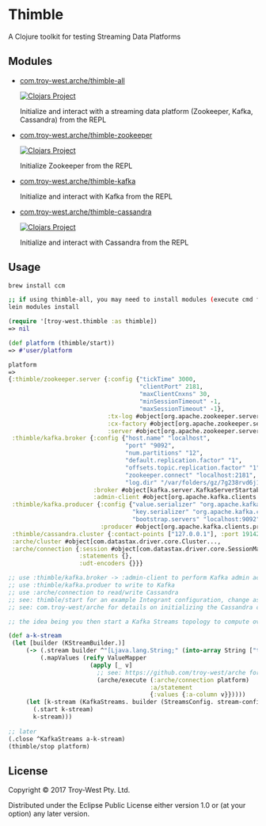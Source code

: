 # Thimble

A Clojure toolkit for testing Streaming Data Platforms

## Modules

* [com.troy-west.arche/thimble-all](https://github.com/troy-west/thimble)

  [![Clojars Project](https://img.shields.io/clojars/v/com.troy-west/thimble-all.svg)](https://clojars.org/com.troy-west/thimble-all)

  Initialize and interact with a streaming data platform (Zookeeper, Kafka, Cassandra) from the REPL

* [com.troy-west.arche/thimble-zookeeper](https://github.com/troy-west/thimble/tree/master/thimble-zookeeper)

  [![Clojars Project](https://img.shields.io/clojars/v/com.troy-west/thimble-zookeeper.svg)](https://clojars.org/com.troy-west/thimble-zookeeper)

  Initialize Zookeeper from the REPL 

* [com.troy-west.arche/thimble-kafka](https://github.com/troy-west/thimble/tree/master/thimble-kafka)

  Initialize and interact with Kafka from the REPL

* [com.troy-west.arche/thimble-cassandra](https://github.com/troy-west/thimble/tree/master/thimble-cassandra)

  [![Clojars Project](https://img.shields.io/clojars/v/com.troy-west/thimble-cassandra.svg)](https://clojars.org/com.troy-west/thimble-cassandra)

  Initialize and interact with Cassandra from the REPL

## Usage

```bash
brew install ccm

;; if using thimble-all, you may need to install modules (execute cmd from project root)
lein modules install
```

```clojure
(require '[troy-west.thimble :as thimble])
=> nil

(def platform (thimble/start))
=> #'user/platform

platform
=>
{:thimble/zookeeper.server {:config {"tickTime" 3000,
                                     "clientPort" 2181,
                                     "maxClientCnxns" 30,
                                     "minSessionTimeout" -1,
                                     "maxSessionTimeout" -1},
                            :tx-log #object[org.apache.zookeeper.server.persistence.FileTxnSnapLog...],
                            :cx-factory #object[org.apache.zookeeper.server.NIOServerCnxnFactory...],
                            :server #object[org.apache.zookeeper.server.ZooKeeperServer...]},
 :thimble/kafka.broker {:config {"host.name" "localhost",
                                 "port" "9092",
                                 "num.partitions" "12",
                                 "default.replication.factor" "1",
                                 "offsets.topic.replication.factor" "1",
                                 "zookeeper.connect" "localhost:2181",
                                 "log.dir" "/var/folders/gz/7g238rvd6j1c_jrqqc87_7_m0000gn/T/thimble-temp-kf"},
                        :broker #object[kafka.server.KafkaServerStartable...],
                        :admin-client #object[org.apache.kafka.clients.admin.KafkaAdminClient...]},
 :thimble/kafka.producer {:config {"value.serializer" "org.apache.kafka.common.serialization.StringSerializer",
                                   "key.serializer" "org.apache.kafka.common.serialization.StringSerializer",
                                   "bootstrap.servers" "localhost:9092"},
                          :producer #object[org.apache.kafka.clients.producer.KafkaProducer...]},
 :thimble/cassandra.cluster {:contact-points ["127.0.0.1"], :port 19142},
 :arche/cluster #object[com.datastax.driver.core.Cluster...,
 :arche/connection {:session #object[com.datastax.driver.core.SessionManager...],
                    :statements {},
                    :udt-encoders {}}}

;; use :thimble/kafka.broker -> :admin-client to perform Kafka admin actions (list topics, create topics, etc)
;; use :thimble/kafka.produer to write to Kafka
;; use :arche/connection to read/write Cassandra
;; see: thimble/start for an example Integrant configuration, change as required
;; see: com.troy-west/arche for details on initializing the Cassandra connection and Prepared Statements

;; the idea being you then start a Kafka Streams topology to compute over a topic and write to Cassandra..

(def a-k-stream
 (let [builder (KStreamBuilder.)]
     (-> (.stream builder ^"[Ljava.lang.String;" (into-array String ["test-topic-1"]))
         (.mapValues (reify ValueMapper
                       (apply [_ v]
                         ;; see: https://github.com/troy-west/arche for details on configuring statements
                         (arche/execute (:arche/connection platform) 
                                        :a/statement 
                                        {:values {:a-column v}}))))
     (let [k-stream (KafkaStreams. builder (StreamsConfig. stream-config))]
       (.start k-stream)
       k-stream)))
      
;; later
(.close ^KafkaStreams a-k-stream)
(thimble/stop platform)
```



## License

Copyright © 2017 Troy-West Pty. Ltd.

Distributed under the Eclipse Public License either version 1.0 or (at
your option) any later version.
